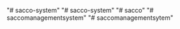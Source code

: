 "# sacco-system" 
"# sacco-system" 
"# sacco" 
"# saccomanagementsystem" 
"# saccomanagementsytem" 
